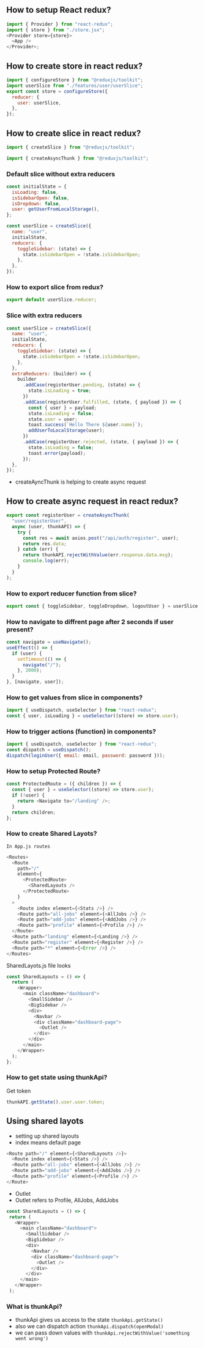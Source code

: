 ## How to setup React redux?

```js
import { Provider } from "react-redux";
import { store } from "./store.jsx";
<Provider store={store}>
  <App />
</Provider>;
```

## How to create store in react redux?

```js
import { configureStore } from "@reduxjs/toolkit";
import userSlice from "./features/user/userSlice";
export const store = configureStore({
  reducer: {
    user: userSlice,
  },
});
```

## How to create slice in react redux?

```js
import { createSlice } from "@reduxjs/toolkit";

import { createAsyncThunk } from "@reduxjs/toolkit";
```

### Default slice without extra reducers

```js
const initialState = {
  isLoading: false,
  isSidebarOpen: false,
  isDropdown: false,
  user: getUserFromLocalStorage(),
};
```

```js
const userSlice = createSlice({
  name: "user",
  initialState,
  reducers: {
    toggleSidebar: (state) => {
      state.isSidebarOpen = !state.isSidebarOpen;
    },
  },
});
```

### How to export slice from redux?

```js
export default userSlice.reducer;
```

### Slice with extra reducers

```js
const userSlice = createSlice({
  name: "user",
  initialState,
  reducers: {
    toggleSidebar: (state) => {
      state.isSidebarOpen = !state.isSidebarOpen;
    },
  },
  extraReducers: (builder) => {
    builder
      .addCase(registerUser.pending, (state) => {
        state.isLoading = true;
      })
      .addCase(registerUser.fulfilled, (state, { payload }) => {
        const { user } = payload;
        state.isLoading = false;
        state.user = user;
        toast.success(`Hello There ${user.name}`);
        addUserToLocalStorage(user);
      })
      .addCase(registerUser.rejected, (state, { payload }) => {
        state.isLoading = false;
        toast.error(payload);
      });
  },
});
```

- createAyncThunk is helping to create async request

## How to create async request in react redux?

```js
export const registerUser = createAsyncThunk(
  "user/registerUser",
  async (user, thunkAPI) => {
    try {
      const res = await axios.post("/api/auth/register", user);
      return res.data;
    } catch (err) {
      return thunkAPI.rejectWithValue(err.response.data.msg);
      console.log(err);
    }
  }
);
```

### How to export reducer function from slice?

```js
export const { toggleSidebar, toggleDropdown, logoutUser } = userSlice.actions;
```

### How to navigate to diffrent page after 2 seconds if user present?

```js
const navigate = useNavigate();
useEffect(() => {
  if (user) {
    setTimeout(() => {
      navigate("/");
    }, 2000);
  }
}, [navigate, user]);
```

### How to get values from slice in components?

```js
import { useDispatch, useSelector } from "react-redux";
const { user, isLoading } = useSelector((store) => store.user);
```

### How to trigger actions (function) in components?

```js
import { useDispatch, useSelector } from "react-redux";
const dispatch = useDispatch();
dispatch(loginUser({ email: email, password: password }));
```

### How to setup Protected Route?

```js
const ProtectedRoute = ({ children }) => {
  const { user } = useSelector((store) => store.user);
  if (!user) {
    return <Navigate to="/landing" />;
  }
  return children;
};
```

### How to create Shared Layots?

    In App.js routes

```js
<Routes>
  <Route
    path="/"
    element={
      <ProtectedRoute>
        <SharedLayouts />
      </ProtectedRoute>
    }
  >
    <Route index element={<Stats />} />
    <Route path="all-jobs" element={<AllJobs />} />
    <Route path="add-jobs" element={<AddJobs />} />
    <Route path="profile" element={<Profile />} />
  </Route>
  <Route path="landing" element={<Landing />} />
  <Route path="register" element={<Register />} />
  <Route path="*" element={<Error />} />
</Routes>
```

SharedLayots.js file looks

```js
const SharedLayouts = () => {
  return (
    <Wrapper>
      <main className="dashboard">
        <SmallSidebar />
        <BigSidebar />
        <div>
          <Navbar />
          <div className="dashboard-page">
            <Outlet />
          </div>
        </div>
      </main>
    </Wrapper>
  );
};
```

### How to get state using thunkApi?

Get token

```js
thunkAPI.getState().user.user.token;
```

## Using shared layots

- setting up shared layouts
- index means default page

```js
<Route path="/" element={<SharedLayouts />}>
  <Route index element={<Stats />} />
  <Route path="all-jobs" element={<AllJobs />} />
  <Route path="add-jobs" element={<AddJobs />} />
  <Route path="profile" element={<Profile />} />
</Route>
```

- Outlet
- Outlet refers to Profile, AllJobs, AddJobs

```js
const SharedLayouts = () => {
 return (
   <Wrapper>
     <main className="dashboard">
       <SmallSidebar />
       <BigSidebar />
       <div>
         <Navbar />
         <div className="dashboard-page">
           <Outlet />
         </div>
       </div>
     </main>
   </Wrapper>
 );
```

### What is thunkApi?

- thunkApi gives us access to the state `thunkApi.getState()`
- also we can dispatch action `thunkApi.dispatch(openModal)`
- we can pass down values with `thunkApi.rejectWithValue('something went wrong')`
